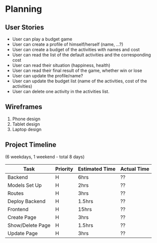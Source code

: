 # Planning

## User Stories

- User can play a budget game
- User can create a profile of himself/herself (name, ...?)
- User can create a budget of the activities with names and cost
- User can read the list of the default activities and the corresponding cost
- User can read their situation (happiness, health)
- User can read their final result of the game, whether win or lose
- User can update the profile/name?
- User can update the budget list (name of the activities, cost of the activities)
- User can delete one activity in the activities list.

## Wireframes

1. Phone design
2. Tablet design
3. Laptop design

## Project Timeline

(6 weekdays, 1 weekend - total 8 days)

| Task             | Priority | Estimated Time | Actual Time |
| ---------------- | -------- | -------------- | ----------- |
| Backend          | H        | 6hrs           | ??          |
| Models Set Up    | H        | 2hrs           | ??          |
| Routes           | H        | 3hrs           | ??          |
| Deploy Backend   | H        | 1.5hrs         | ??          |
| Frontend         | H        | 15hrs          | ??          |
| Create Page      | H        | 3hrs           | ??          |
| Show/Delete Page | H        | 1.5hrs         | ??          |
| Update Page      | H        | 3hrs           | ??          |
